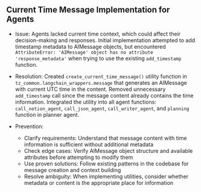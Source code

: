 ## Current Time Message Implementation for Agents

* Issue: Agents lacked current time context, which could affect their decision-making and responses. Initial implementation attempted to add timestamp metadata to AIMessage objects, but encountered `AttributeError: 'AIMessage' object has no attribute 'response_metadata'` when trying to use the existing `add_timestamp` function.

* Resolution: Created `create_current_time_message()` utility function in `tz_common.langchain_wrappers.message` that generates an AIMessage with current UTC time in the content. Removed unnecessary `add_timestamp` call since the message content already contains the time information. Integrated the utility into all agent functions: `call_notion_agent`, `call_json_agent`, `call_writer_agent`, and `planning` function in planner agent.

* Prevention: 
  - Clarify requirements: Understand that message content with time information is sufficient without additional metadata
  - Check edge cases: Verify AIMessage object structure and available attributes before attempting to modify them
  - Use proven solutions: Follow existing patterns in the codebase for message creation and context building
  - Resolve ambiguity: When implementing utilities, consider whether metadata or content is the appropriate place for information 